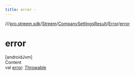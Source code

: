 ```yaml
---
title: error -
---
```

//[<root>](../../../../../index.md)/[pro.streem.sdk](../../../index.md)/[Streem](../../index.md)/[CompanySettingsResult](../index.md)/[Error](index.md)/[error](error.md)



# error  
[androidJvm]  
Content  
val [error](error.md): [Throwable](https://kotlinlang.org/api/latest/jvm/stdlib/kotlin/-throwable/index.html)  




